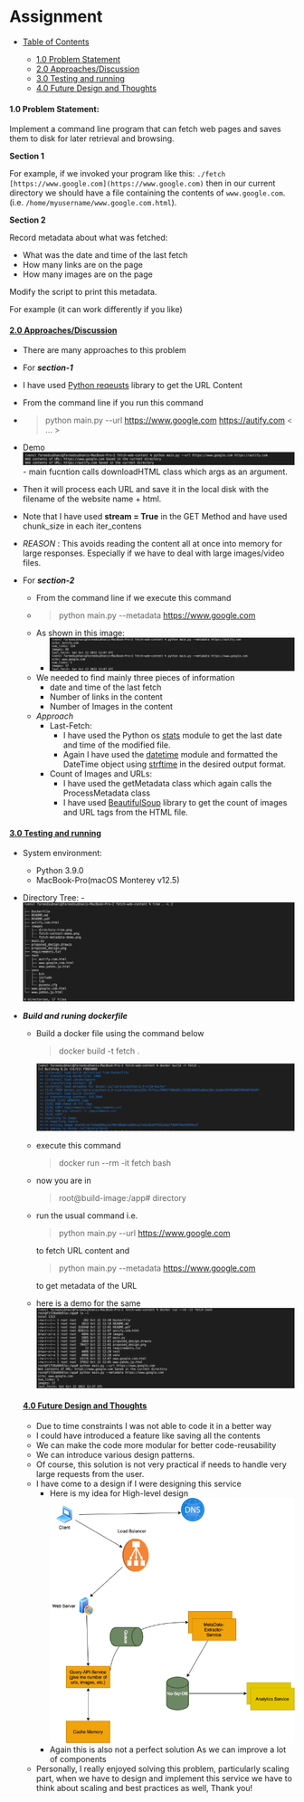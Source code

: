 # Assignment

<!-- TOC -->

- [Table of Contents](#Table-of-Contents)

  - [1.0 Problem Statement](#10-Problem-Statement)
  - [2.0 Approaches/Discussion](#20-Approaches/Discussion)
  - [3.0 Testing and running](#30-Testing-and-running)
  - [4.0 Future Design and Thoughts](#40-Future-Design-and-Thoughts)

  <!-- /TOC -->

#### 1.0 Problem Statement:

Implement a command line program that can fetch web pages and saves them to disk for later retrieval and browsing.

**Section 1**

For example, if we invoked your program like this: `./fetch [https://www.google.com](https://www.google.com)` then in our current directory we should have a file containing the contents of `www.google.com`. (i.e. `/home/myusername/www.google.com.html`).

**Section 2**

Record metadata about what was fetched:

- What was the date and time of the last fetch
- How many links are on the page
- How many images are on the page

Modify the script to print this metadata.

For example (it can work differently if you like)

#### [2.0 Approaches/Discussion](#20-Approaches/Discussion)

- There are many approaches to this problem
- For **_section-1_**
- I have used [Python reqeusts](https://requests.readthedocs.io/en/latest/) library to get the URL Content
- From the command line if you run this command 
- > python main.py --url https://www.google.com https://autify.com < ... >
- Demo ![Image1](images/fetch-content-demo.png) - main fucntion calls downloadHTML class which args as an argument.
- Then it will process each URL and save it in the local disk with the filename of the website name + html. 
- Note that I have used **stream = True** in the GET Method and have used chunk_size in each iter_contens
- _REASON_ :
  This avoids reading the content all at once into memory for large responses. Especially if we have to deal with large images/video files.

- For **_section-2_**

  - From the command line if we execute this command
  - > python main.py --metadata https://www.google.com
  - As shown in this image:
    - ![Image2](images/fetch-metadata-demo.png)
  - We needed to find mainly three pieces of information
    - date and time of the last fetch
    - Number of links in the content
    - Number of Images in the content
  - _Approach_
    - Last-Fetch:
      - I have used the Python os [stats](https://docs.python.org/ja/3/library/stat.html) module to get the last date and time of the modified file.
      - Again I have used the [datetime](https://docs.python.org/3/library/datetime.html) module and formatted the DateTime object using [strftime](https://docs.python.org/3/library/datetime.html#datetime.date.strftime) in the desired output format.
    - Count of Images and URLs:
      - I have used the getMetadata class which again calls the ProcessMetadata class
      - I have used [BeautifulSoup](https://pypi.org/project/beautifulsoup4/) library to get the count of images and URL tags from the HTML file.

#### [3.0 Testing and running](#30-Testing-and-running)

- System environment:
  - Python 3.9.0
  - MacBook-Pro(macOS Monterey v12.5)
- Directory Tree: -![Images-3](images/directory-tree.png)
- **_Build and runing dockerfile_**

  - Build a docker file using the command below

    > docker build -t fetch .

    ![docker-image-build](images/docker-image-build.png)

  - execute this command

    > docker run --rm -it fetch bash

  - now you are in
    > root@build-image:/app# directory
  - run the usual command i.e.

    > python main.py --url https://www.google.com

    to fetch URL content and

    > python main.py --metadata https://www.google.com

    to get metadata of the URL

  - here is a demo for the same
    ![demo-final-image](images/demo-final-image.png)

  #### [4.0 Future Design and Thoughts](#40-Future-Design-and-Thoughts)

  - Due to time constraints I was not able to code it in a better way
  - I could have introduced a feature like saving all the contents
  - We can make the code more modular for better code-reusability
  - We can introduce various design patterns.
  - Of course, this solution is not very practical if needs to handle very large requests from the user.
  - I have come to a design if I were designing this service
    - Here is my idea for High-level design
      ![Image-design](proposed_design.png)
    - Again this is also not a perfect solution As we can improve a lot of components
  - Personally, I really enjoyed solving this problem, particularly scaling part, when we have to design and implement this service we have to think about scaling and best practices as well, Thank you!
